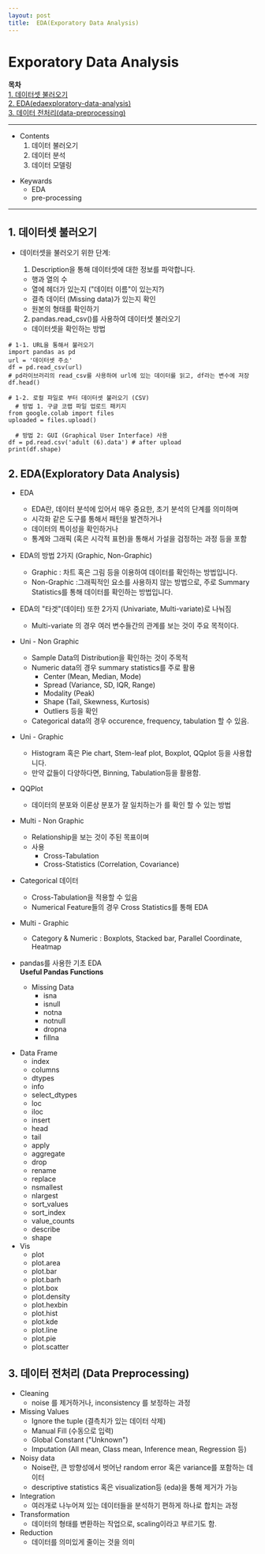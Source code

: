 ```yaml
---
layout: post
title:  EDA(Exporatory Data Analysis)
---
```


# Exporatory Data Analysis

**목차**  
[1. 데이터셋 불러오기](#1-데이터셋-불러오기)  
[2. EDA(edaexploratory-data-analysis)](#2-edaexploratory-data-analysis)  
[3. 데이터 전처리(data-preprocessing)](#3-데이터-전처리-data-preprocessing)  


---
* Contents
  1. 데이터 불러오기
  2. 데이터 분석
  3. 데이터 모델링
>
* Keywards
  * EDA
  * pre-processing

---
## 1. 데이터셋 불러오기

* 데이터셋을 불러오기 위한 단계:
  1. Description을 통해 데이터셋에 대한 정보를 파악합니다.
  * 행과 열의 수
  * 열에 헤더가 있는지 ("데이터 이름"이 있는지?)
  * 결측 데이터 (Missing data)가 있는지 확인
  * 원본의 형태를 확인하기

  2. pandas.read_csv()를 사용하여 데이터셋 불러오기
  * 데이터셋을 확인하는 방법

```IPython
# 1-1. URL을 통해서 불러오기
import pandas as pd
url = '데이터셋 주소'
df = pd.read_csv(url) 
# pd라이브러리의 read_csv를 사용하여 url에 있는 데이터를 읽고, df라는 변수에 저장
df.head()
```
```Ipython
# 1-2. 로컬 파일로 부터 데이터셋 불러오기 (CSV)
  # 방법 1. 구글 코랩 파일 업로드 패키지
from google.colab import files
uploaded = files.upload()

  # 방법 2: GUI (Graphical User Interface) 사용
df = pd.read.csv('adult (6).data') # after upload
print(df.shape)
```

## 2. EDA(Exploratory Data Analysis)

* EDA
  * EDA란, 데이터 분석에 있어서 매우 중요한, 초기 분석의 단계를 의미하며
  * 시각화 같은 도구를 통해서 패턴을 발견하거나
  * 데이터의 특이성을 확인하거나
  * 통계와 그래픽 (혹은 시각적 표현)을 통해서 가설을 검정하는 과정 등을 포함
* EDA의 방법 2가지 (Graphic, Non-Graphic)
  * Graphic : 차트 혹은 그림 등을 이용하여 데이터를 확인하는 방법입니다.
  * Non-Graphic :그래픽적인 요소를 사용하지 않는 방법으로, 주로 Summary Statistics를 통해 데이터를 확인하는 방법입니다.
* EDA의 "타겟"(데이터) 또한 2가지 (Univariate, Multi-variate)로 나눠짐
  * Multi-variate 의 경우 여러 변수들간의 관계를 보는 것이 주요 목적이다.

* Uni - Non Graphic
  * Sample Data의 Distribution을 확인하는 것이 주목적
  * Numeric data의 경우 summary statistics를 주로 활용
    * Center (Mean, Median, Mode)
    * Spread (Variance, SD, IQR, Range)
    * Modality (Peak)
    * Shape (Tail, Skewness, Kurtosis)
    * Outliers 등을 확인
  * Categorical data의 경우 occurence, frequency, tabulation 할 수 있음.
* Uni - Graphic
  * Histogram 혹은 Pie chart, Stem-leaf plot, Boxplot, QQplot 등을 사용합니다.
  * 만약 값들이 다양하다면, Binning, Tabulation등을 활용함.
* QQPlot
  * 데이터의 분포와 이론상 분포가 잘 일치하는가 를 확인 할 수 있는 방법
* Multi - Non Graphic
  * Relationship을 보는 것이 주된 목표이며
  * 사용  
    * Cross-Tabulation
    * Cross-Statistics (Correlation, Covariance)
* Categorical 데이터
  * Cross-Tabulation을 적용할 수 있음
  * Numerical Feature들의 경우 Cross Statistics를 통해 EDA
* Multi - Graphic
  * Category & Numeric : Boxplots, Stacked bar, Parallel Coordinate, Heatmap
* pandas를 사용한 기초 EDA  
**Useful Pandas Functions**
  * Missing Data
    * isna
    * isnull
    * notna
    * notnull
    * dropna
    * fillna
>
  * Data Frame
    * index
    * columns
    * dtypes
    * info
    * select_dtypes
    * loc
    * iloc
    * insert
    * head
    * tail
    * apply
    * aggregate
    * drop
    * rename
    * replace
    * nsmallest
    * nlargest
    * sort_values
    * sort_index
    * value_counts
    * describe
    * shape
  * Vis
    * plot
    * plot.area
    * plot.bar
    * plot.barh
    * plot.box
    * plot.density
    * plot.hexbin
    * plot.hist
    * plot.kde
    * plot.line
    * plot.pie
    * plot.scatter

## 3. 데이터 전처리 (Data Preprocessing)
* Cleaning
  * noise 를 제거하거나, inconsistency 를 보정하는 과정
* Missing Values
  * Ignore the tuple (결측치가 있는 데이터 삭제)
  * Manual Fill (수동으로 입력)
  * Global Constant ("Unknown")
  * Imputation (All mean, Class mean, Inference mean, Regression 등)
* Noisy data
  * Noise란, 큰 방향성에서 벗어난 random error 혹은 variance를 포함하는 데이터
  * descriptive statistics 혹은 visualization등 (eda)을 통해 제거가 가능
* Integration
  * 여러개로 나누어져 있는 데이터들을 분석하기 편하게 하나로 합치는 과정
* Transformation
  * 데이터의 형태를 변환하는 작업으로, scaling이라고 부르기도 함.
* Reduction
  * 데이터를 의미있게 줄이는 것을 의미



